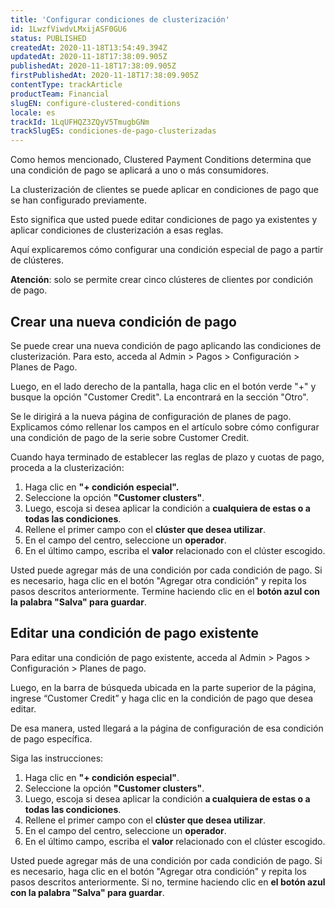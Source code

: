```yaml
---
title: 'Configurar condiciones de clusterización'
id: 1LwzfViwdvLMxijASF0GU6
status: PUBLISHED
createdAt: 2020-11-18T13:54:49.394Z
updatedAt: 2020-11-18T17:38:09.905Z
publishedAt: 2020-11-18T17:38:09.905Z
firstPublishedAt: 2020-11-18T17:38:09.905Z
contentType: trackArticle
productTeam: Financial
slugEN: configure-clustered-conditions
locale: es
trackId: 1LqUFHQZ3ZQyV5TmugbGNm
trackSlugES: condiciones-de-pago-clusterizadas
---
```


Como hemos mencionado, Clustered Payment Conditions determina que una condición de pago se aplicará a uno o más consumidores.

<div class="alert alert-warning">
La clusterización de clientes se puede aplicar en condiciones de pago que se han configurado previamente.

Esto significa que usted puede editar condiciones de pago ya existentes y aplicar condiciones de clusterización a esas reglas.
</div>  

Aquí explicaremos cómo configurar una condición especial de pago a partir de clústeres.

<div class="alert alert-danger">
<strong>Atención</strong>: solo se permite crear cinco clústeres de clientes por condición de pago.
</div>

## Crear una nueva condición de pago

Se puede crear una nueva condición de pago aplicando las condiciones de clusterización. Para esto, acceda al Admin > Pagos > Configuración > Planes de Pago.

Luego, en el lado derecho de la pantalla, haga clic en el botón verde "+" y busque la opción "Customer Credit". La encontrará en la sección "Otro".

Se le dirigirá a la nueva página de configuración de planes de pago. Explicamos cómo rellenar los campos en el artículo sobre cómo configurar una condición de pago de la serie sobre Customer Credit.

Cuando haya terminado de establecer las reglas de plazo y cuotas de pago, proceda a la clusterización:

1. Haga clic en __"+ condición especial".__
2. Seleccione la opción __"Customer clusters"__.
3. Luego, escoja si desea aplicar la condición a __cualquiera de estas o a todas las condiciones__.
4. Rellene el primer campo con el __clúster que desea utilizar__.
5. En el campo del centro, seleccione un __operador__.
6. En el último campo, escriba el __valor__ relacionado con el clúster escogido.

Usted puede agregar más de una condición por cada condición de pago. Si es necesario, haga clic en el botón "Agregar otra condición" y repita los pasos descritos anteriormente. Termine haciendo clic en el __botón azul con la palabra "Salva" para guardar__.

## Editar una condición de pago existente

Para editar una condición de pago existente, acceda al Admin > Pagos > Configuración > Planes de pago. 

Luego, en la barra de búsqueda ubicada en la parte superior de la página, ingrese “Customer Credit” y haga clic en la condición de pago que desea editar.

De esa manera, usted llegará a la página de configuración de esa condición de pago específica.

Siga las instrucciones:

1. Haga clic en __"+ condición especial"__.
2. Seleccione la opción __"Customer clusters"__.
3. Luego, escoja si desea aplicar la condición __a cualquiera de estas o a todas las condiciones__.
4. Rellene el primer campo con el __clúster que desea utilizar__.
5. En el campo del centro, seleccione un __operador__.
6. En el último campo, escriba el __valor__ relacionado con el clúster escogido. 

Usted puede agregar más de una condición por cada condición de pago. Si es necesario, haga clic en el botón "Agregar otra condición" y repita los pasos descritos anteriormente. Si no, termine haciendo clic en __el botón azul con la palabra "Salva" para guardar__.
